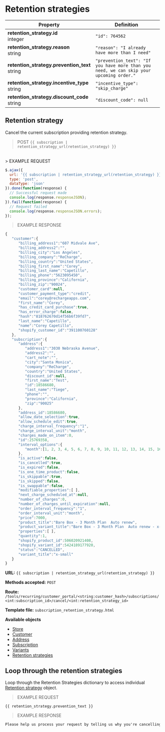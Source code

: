 # Retention strategies

Property | Definition
--------- | -------
<b>retention_strategy.id</b> <br> integer| `"id": 764562`<br> 
<b>retention_strategy.reason</b> <br> string| `"reason": "I already have more than I need"`<br> 
<b>retention_strategy.prevention_text</b> <br> string| `"prevention_text": "If you have more than you need, we can skip your upcoming order."`<br> 
<b>retention_strategy.incentive_type</b> <br> string| `"incentive_type": "skip_charge"`<br> 
<b>retention_strategy.discount_code</b> <br> string| `"discount_code": null`<br> 

## Retention strategy
Cancel the current subscription providing retention strategy.

> POST `{{ subscription | retention_strategy_url(retention_strategy) }}`
<br>
> EXAMPLE REQUEST

```javascript
$.ajax({
  url: '{{ subscription | retention_strategy_url(retention_strategy) }}',
  type: 'post',
  dataType: 'json'
}).done(function(response) {
  // Successful request made
  console.log(response.responseJSON);
}).fail(function(response) {
  // Request failed
  console.log(response.responseJSON.errors);
});
```

> EXAMPLE RESPONSE

```javascript
{  
   "customer":{  
      "billing_address1":"607 Midvale Ave",
      "billing_address2":"",
      "billing_city":"Los Angeles",
      "billing_company":"ReCharge",
      "billing_country":"United States",
      "billing_first_name":"Corey",
      "billing_last_name":"Capetillo",
      "billing_phone":"5623095450",
      "billing_province":"California",
      "billing_zip":"90024",
      "customer_card":null,
      "customer_payment_type":"credit",
      "email":"corey@rechargeapps.com",
      "first_name":"Corey",
      "has_credit_card_purchase":true,
      "has_error_charge":false,
      "hash":"818762670d14f56b6f39fd7",
      "last_name":"Capetillo",
      "name":"Corey Capetillo",
      "shopify_customer_id":"391100760128"
   },
   "subscription":{  
      "address":{  
         "address1":"3030 Nebraska Avenue",
         "address2":"",
         "cart_note":"",
         "city":"Santa Monica",
         "company":"ReCharge",
         "country":"United States",
         "discount_id":null,
         "first_name":"Test",
         "id":18586680,
         "last_name":"Tiege",
         "phone":"",
         "province":"California",
         "zip":"90025"
      },
      "address_id":18586680,
      "allow_date_selection":true,
      "allow_schedule_edit":true,
      "charge_interval_frequency":"1",
      "charge_interval_unit":"month",
      "charges_made_on_item":0,
      "id":25769358,
      "interval_options":{  
         "month":[1, 2, 3, 4, 5, 6, 7, 8, 9, 10, 11, 12, 13, 14, 15, 16, 17, 18, 19, 20, 21, 22, 23]
      },
      "is_active":false,
      "is_cancelled":true,
      "is_expired":false,
      "is_one_time_product":false,
      "is_skippable":true,
      "is_skipped":false,
      "is_swappable":false,
      "modifiable_properties":[ ],
      "next_charge_scheduled_at":null,
      "number_of_charges":0,
      "number_of_charges_until_expiration":null,
      "order_interval_frequency":"1",
      "order_interval_unit":"month",
      "price":7000,
      "product_title":"Bare Box - 3 Month Plan  Auto renew",
      "product_variant_title":"Bare Box - 3 Month Plan  Auto renew - x-small",
      "properties":[ ],
      "quantity":1,
      "shopify_product_id":506020921408,
      "shopify_variant_id":5424189177920,
      "status":"CANCELLED",
      "variant_title":"x-small"
   }
}
```

**URL:** `{{ subscription | retention_strategy_url(retention_strategy) }}`

**Methods accepted:** `POST`

**Route:** `/tools/recurring/customer_portal/<string:customer_hash>/subscriptions/<int:subscription_id>/cancel/<int:retention_strategy_id>`

**Template file:** `subscription_retention_strategy.html`

**Available objects**

* [Store](#shop)
* [Customer](#customers)
* [Address](#addresses)
* [Subscription](#subscriptions)
* [Variants](#variants)
* [Retention strategies](#retention-strategies)

## Loop through the retention strategies
Loop through the Retention Strategies dictionary to access individual [Retention strategy](#retention-strategies) object.

> EXAMPLE REQUEST

```liquid
{{ retention_strategy.prevention_text }}
```

> EXAMPLE RESPONSE

```html
Please help us process your request by telling us why you're cancelling.
```

